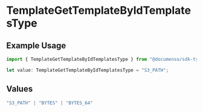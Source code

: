 # TemplateGetTemplateByIdTemplatesType

## Example Usage

```typescript
import { TemplateGetTemplateByIdTemplatesType } from "@documenso/sdk-typescript/models/operations";

let value: TemplateGetTemplateByIdTemplatesType = "S3_PATH";
```

## Values

```typescript
"S3_PATH" | "BYTES" | "BYTES_64"
```